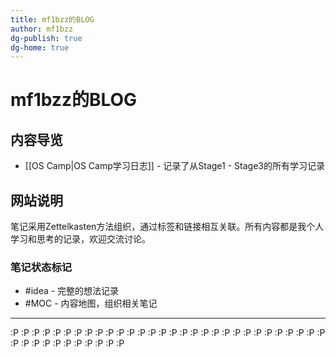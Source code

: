 ```yaml
---
title: mf1bzz的BLOG
author: mf1bzz
dg-publish: true
dg-home: true
---
```

# mf1bzz的BLOG
## 内容导览

- [[OS Camp|OS Camp学习日志]] - 记录了从Stage1 - Stage3的所有学习记录

## 网站说明

笔记采用Zettelkasten方法组织，通过标签和链接相互关联。所有内容都是我个人学习和思考的记录，欢迎交流讨论。


### 笔记状态标记

- #idea - 完整的想法记录
- #MOC - 内容地图，组织相关笔记

---
:P :P :P :P :P :P :P :P :P :P :P :P :P :P :P :P :P :P :P :P :P :P :P :P :P :P :P :P :P :P :P :P :P :P :P :P :P :P :P :P :P